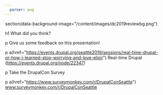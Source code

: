 ```yaml
---
  parser: pug
---
```


section(data-background-image="/content/images/dc2019reviewbg.png")


  h1 What did you think?

  p Give us some feedback on this presentation!

  p
    a(href="https://events.drupal.org/seattle2019/sessions/real-time-drupal-or-how-i-learned-stop-worrying-and-love-elixir") Real-time Drupal (https://events.drupal.org/node/22347)

  p Take the DrupalCon Survey

  p
    a(href="https://www.surveymonkey.com/r/DrupalConSeattle") www.surveymonkey.com/r/DrupalConSeattle
